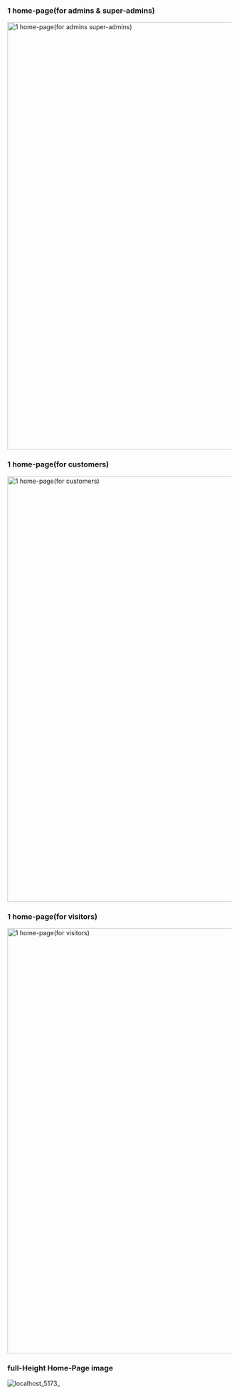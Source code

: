 ### 1 home-page(for admins & super-admins)
<img width="960" alt="1 home-page(for admins   super-admins)" src="https://github.com/user-attachments/assets/fcbae597-1dc0-49f9-923f-6bf90906bdab" />


### 1 home-page(for customers)
<img width="956" alt="1 home-page(for customers)" src="https://github.com/user-attachments/assets/2e9a3e39-28e8-4930-bf7a-f12222a17206" />



### 1 home-page(for visitors)
<img width="955" alt="1 home-page(for visitors)" src="https://github.com/user-attachments/assets/0d25e94e-625c-4544-98fc-e4f1be0adb3e" />




### full-Height Home-Page image
![localhost_5173_](https://github.com/user-attachments/assets/851170a6-4118-43fd-9cdb-a5a9365f2421)


